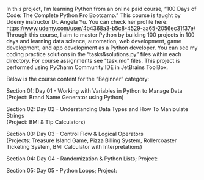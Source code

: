 In this project, I’m learning Python from an online paid course, “100 Days of Code: The Complete Python Pro Bootcamp.” 
This course is taught by Udemy instructor Dr. Angela Yu. You can check her profile here: https://www.udemy.com/user/4b4368a3-b5c8-4529-aa65-2056ec31f37e/
Through this course, I aim to master Python by building 100 projects in 100 days and learning data science, automation, web development, game development, and app development as a Python developer. 
You can see my coding practice solutions in the “tasks&solutions.py” files within each directory. For course assignments see "task.md" files.
This project is performed using PyCharm Community IDE in JetBrains ToolBox. 

Below is the course content for the “Beginner” category:

Section 01: Day 01 - Working with Variables in Python to Manage Data  
(Project: Brand Name Generator using Python)

Section 02: Day 02 - Understanding Data Types and How To Manipulate Strings  
(Project: BMI & Tip Calculators)

Section 03: Day 03 - Control Flow & Logical Operators  
(Projects: Treasure Island Game, Pizza Billing System, Rollercoaster Ticketing System, BMI Calculator with Interpretations)

Section 04: Day 04 - Randomization & Python Lists; 
Project:

Section 05: Day 05 - Python Loops; 
Project:

